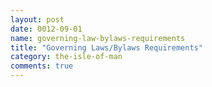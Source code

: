 ```yaml
---
layout: post
date: 0012-09-01
name: governing-law-bylaws-requirements
title: "Governing Laws/Bylaws Requirements"
category: the-isle-of-man
comments: true
---
```




